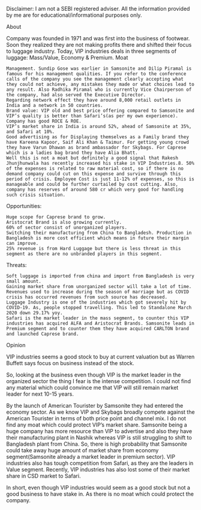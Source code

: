 Disclaimer: I am not a SEBI registered adviser. All the information provided by me are for educational/informational purposes only.

About

Company was founded in 1971 and was first into the business of footwear. Soon they realized they are not making profits there and shifted their focus to luggage industry. Today, VIP industries deals in three segments of luggage: Mass/Value, Economy & Premium.
Moat

    Management. Sundip Gose was earlier in Samsonite and Dilip Piramal is famous for his management qualities. If you refer to the conference calls of the company you see the management clearly accepting what they could not achieve, any mistakes they made or what choices lead to any result. Also Radhika Piramal who is currently Vice Chairperson of the company, had also served the Executive Director.
    Regarding network effect they have around 8,000 retail outlets in India and a network in 50 countries.
    Brand value: VIP old and best price offering compared to Samsonite and VIP’s quality is better than Safari’s(as per my own experience).
    Company has good ROCE & ROE.
    VIP’s market share in India is around 52%, ahead of Samsonite at 35%, and Safari at 10%.
    Good advertising as for Displaying themselves as a Family brand they have Kareena Kapoor, Saif Ali Khan & Taimur. For getting young crowd they have Varun Dhawan as brand ambassador for Skybags. For Caprese which is a ladies bag brand they have Alia Bhatt.
    Well this is not a moat but definitely a good signal that Rakesh Jhunjhunwala has recently increased his stake in VIP Industries.8. 50% of the expenses is related to raw material cost, so if there is no demand company could cut on this expense and survive through this period of crisis. Employee Cost is just 11-12% of expenses, so this is manageable and could be further curtailed by cost cutting. Also, company has reserves of around 580 cr which very good for handling such crisis situation.

Opportunities:

    Huge scope for Caprese brand to grow.
    Aristocrat Brand is also growing currently.
    60% of sector consist of unorganized players.
    Switching their manufacturing from China to Bangladesh. Production in Bangladesh is more cost efficient which means in future their margin can improve.
    25% revenue is from Hard Luggage but there is less threat in this segment as there are no unbranded players in this segment.

Threats:

    Soft luggage is imported from china and import from Bangladesh is very small amount.
    Gaining market share from unorganized sector will take a lot of time.
    Revenues used to increase during the season of marriage but as COVID crisis has occurred revenues from such source has decreased.
    Luggage Industry is one of the industries which got severely hit by COVID-19. As, people stopped travelling. This led to Standalone March 2020 down 29.17% yoy.
    Safari is the market leader in the mass segment, to counter this VIP industries has acquired ALFA and Aristocrat Brands. Samsonite leads in Premium segment and to counter them they have acquired CARLTON brand and launched Caprese brand.

Opinion

VIP industries seems a good stock to buy at current valuation but as Warren Buffett says focus on business instead of the stock.

So, looking at the business even though VIP is the market leader in the organized sector the thing I fear is the intense competition. I could not find any material which could convince me that VIP will still remain market leader for next 10-15 years.

By the launch of American Tourister by Samsonite they had entered the economy sector. As we know VIP and Skybags broadly compete against the American Tourister in terms of both price point and channel mix. I do not find any moat which could protect VIP’s market share. Samsonite being a huge company has more resource than VIP to advertise and also they have their manufacturing plant in Nashik whereas VIP is still struggling to shift to Bangladesh plant from China. So, there is high probability that Samsonite could take away huge amount of market share from economy segment(Samsonite already a market leader in premium sector). VIP industries also has tough competition from Safari, as they are the leaders in Value segment. Recently, VIP industries has also lost some of their market share in CSD market to Safari.

In short, even though VIP industries would seem as a good stock but not a good business to have stake in. As there is no moat which could protect the company.
